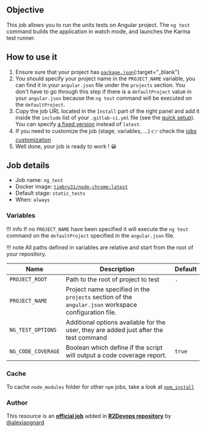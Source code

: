 ## Objective

This job allows you to run the units tests on Angular project. The `ng test` command builds the application in watch mode, and launches the Karma test runner.

## How to use it

1. Ensure sure that your project has 
   [`package.json`](https://docs.npmjs.com/cli/v6/configuring-npm/package-json){:target="_blank"}
1. You should specify your project name in the `PROJECT_NAME` variable, you can find it in your `angular.json` file under the `projects` section. You don't have to go through this step if there is a `defaultProject` value in your `angular.json` because the `ng test` command will be executed on the  `defaultProject`.
1. Copy the job URL located in the `Install` part of the right panel and add it inside the `include` list of your `.gitlab-ci.yml` file (see the [quick setup](/use-the-hub/#quick-setup)). You can specify [a fixed version](#changelog) instead of `latest`.
1. If you need to customize the job (stage, variables, ...) 👉 check the [jobs
   customization](/use-the-hub/#jobs-customization)
1. Well done, your job is ready to work ! 😀

## Job details

* Job name: `ng_test`
* Docker image:
[`timbru31/node-chrome:latest`](https://hub.docker.com/r/timbru31/node-chrome/)
* Default stage: `static_tests`
* When: `always`

### Variables

!!! info
    If no `PROJECT_NAME` have been specified it will execute the `ng test` command on the `defaultProject` specified in the `angular.json` file.

!!! note
    All paths defined in variables are relative and start from the root of your
    repository.

| Name | Description | Default |
| ---- | ----------- | ------- |
| `PROJECT_ROOT` | Path to the root of project to test  | `.` |
| `PROJECT_NAME` | Project name specified in the `projects` section of the `angular.json` workspace configuration file. | ` ` |
| `NG_TEST_OPTIONS` | Additional options available for the user, they are added just after the test command | ` ` |
| `NG_CODE_COVERAGE` | 	Boolean which define if the script will output a code coverage report. | `true` |


### Cache

To cache `node_modules` folder for other `npm` jobs, take a look at [`npm_install`](/jobs/others/npm_install/#cache)



### Author
This resource is an **[official job](https://docs.r2devops.io/faq-labels/)** added in [**R2Devops repository**](https://gitlab.com/r2devops/hub) by [@alexiaognard](https://gitlab.com/alexiaognard)